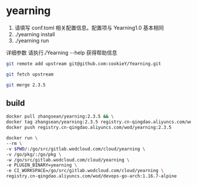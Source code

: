 # yearning

1. 请填写 conf.toml 相关配置信息。配置项与 Yearning1.0 基本相同
2. ./yearning install
3. ./yearning run

详细参数 请执行./Yearning --help 获得帮助信息

```bash
git remote add upstream git@github.com:cookieY/Yearning.git

git fetch upstream

git merge 2.3.5
```

## build

```bash
docker pull zhangsean/yearning:2.3.5 && \
docker tag zhangsean/yearning:2.3.5 registry.cn-qingdao.aliyuncs.com/wod/yearning:2.3.5 && \
docker push registry.cn-qingdao.aliyuncs.com/wod/yearning:2.3.5

docker run \
--rm \
-v $PWD/:/go/src/gitlab.wodcloud.com/cloud/yearning \
-v /go/pkg/:/go/pkg \
-w /go/src/gitlab.wodcloud.com/cloud/yearning \
-e PLUGIN_BINARY=yearning \
-e CI_WORKSPACE=/go/src/gitlab.wodcloud.com/cloud/yearning \
registry.cn-qingdao.aliyuncs.com/wod/devops-go-arch:1.16.7-alpine
```

